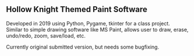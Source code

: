 Hollow Knight Themed Paint Software
----------------------------------
Developed in 2019 using Python, Pygame, tkinter for a class project.  
Similar to simple drawing software like MS Paint, allows user to draw, erase, undo/redo, zoom, save/load, etc.  

Currently original submitted version, but needs some bugfixing.
